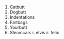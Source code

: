 1. Catbutt
2. Dogbutt
  1. Indentations
  2. Fartbags
3. Yourbutt
4. Steamcars
  i. elvis
  ii. felix
  
